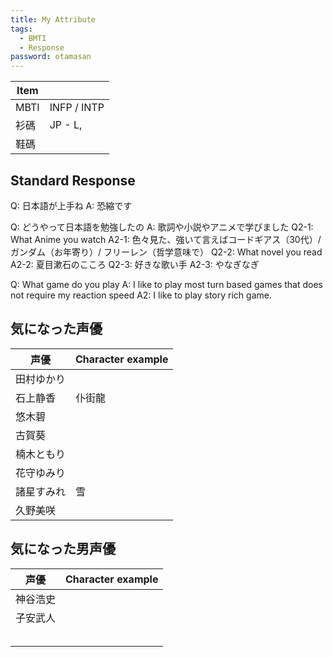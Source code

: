 ```yaml
---
title: My Attribute
tags:
  - BMTI
  - Response
password: otamasan
---
```


| Item |             |
| ---- | ----------- |
| MBTI | INFP / INTP |
| 衫碼   | JP - L,     |
| 鞋碼   |             |
## Standard Response

Q: 日本語が上手ね
A: 恐縮です

Q: どうやって日本語を勉強したの
A: 歌詞や小説やアニメで学びました
Q2-1: What Anime you watch
A2-1: 色々見た、強いて言えばコードギアス（30代）/ ガンダム（お年寄り）/ フリーレン（哲学意味で）
Q2-2: What novel you read
A2-2: 夏目漱石のこころ
Q2-3: 好きな歌い手
A2-3: やなぎなぎ

Q: What game do you play
A: I like to play most turn based games that does not require my reaction speed
A2: I like to play story rich game.

## 気になった声優
| 声優    | Character example |
| ----- | ----------------- |
| 田村ゆかり |                   |
| 石上静香  | 仆街龍               |
| 悠木碧   |                   |
| 古賀葵   |                   |
| 楠木ともり |                   |
| 花守ゆみり |                   |
| 諸星すみれ | 雪                 |
| 久野美咲  |                   |
## 気になった男声優

| 声優   | Character example |
| ---- | ----------------- |
| 神谷浩史 |                   |
| 子安武人 |                   |
|      |                   |
|      |                   |
|      |                   |
|      |                   |
|      |                   |
